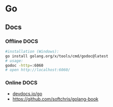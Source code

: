# Go

## Docs

### Offline DOCS

```bash
#installation (Windows):
go install golang.org/x/tools/cmd/godoc@latest
# usage:
godoc -http=:6060
# open http://localhost:6060/
```

### Online DOCS

- [devdocs.io/go](https://devdocs.io/go/)
- https://github.com/softchris/golang-book